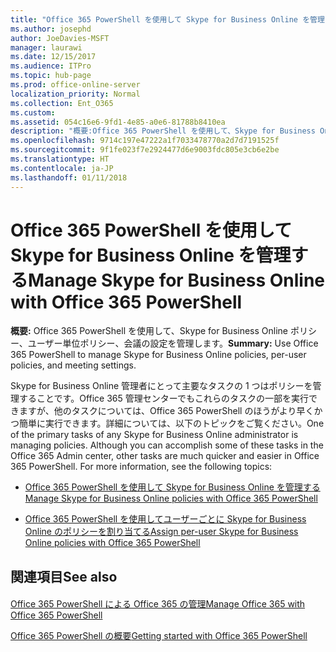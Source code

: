 ```yaml
---
title: "Office 365 PowerShell を使用して Skype for Business Online を管理する"
ms.author: josephd
author: JoeDavies-MSFT
manager: laurawi
ms.date: 12/15/2017
ms.audience: ITPro
ms.topic: hub-page
ms.prod: office-online-server
localization_priority: Normal
ms.collection: Ent_O365
ms.custom: 
ms.assetid: 054c16e6-9fd1-4e85-a0e6-81788b8410ea
description: "概要:Office 365 PowerShell を使用して、Skype for Business Online ポリシー、ユーザー単位ポリシー、会議の設定を管理します。"
ms.openlocfilehash: 9714c197e47222a1f7033478770a2d7d7191525f
ms.sourcegitcommit: 9f1fe023f7e2924477d6e9003fdc805e3cb6e2be
ms.translationtype: HT
ms.contentlocale: ja-JP
ms.lasthandoff: 01/11/2018
---
```

# <a name="manage-skype-for-business-online-with-office-365-powershell"></a><span data-ttu-id="d1ed7-103">Office 365 PowerShell を使用して Skype for Business Online を管理する</span><span class="sxs-lookup"><span data-stu-id="d1ed7-103">Manage Skype for Business Online with Office 365 PowerShell</span></span>

 <span data-ttu-id="d1ed7-104">**概要:** Office 365 PowerShell を使用して、Skype for Business Online ポリシー、ユーザー単位ポリシー、会議の設定を管理します。</span><span class="sxs-lookup"><span data-stu-id="d1ed7-104">**Summary:** Use Office 365 PowerShell to manage Skype for Business Online policies, per-user policies, and meeting settings.</span></span>
  
<span data-ttu-id="d1ed7-p101">Skype for Business Online 管理者にとって主要なタスクの 1 つはポリシーを管理することです。Office 365 管理センターでもこれらのタスクの一部を実行できますが、他のタスクについては、Office 365 PowerShell のほうがより早くかつ簡単に実行できます。詳細については、以下のトピックをご覧ください。</span><span class="sxs-lookup"><span data-stu-id="d1ed7-p101">One of the primary tasks of any Skype for Business Online administrator is managing policies. Although you can accomplish some of these tasks in the Office 365 Admin center, other tasks are much quicker and easier in Office 365 PowerShell. For more information, see the following topics:</span></span>
  
- [<span data-ttu-id="d1ed7-108">Office 365 PowerShell を使用して Skype for Business Online を管理する</span><span class="sxs-lookup"><span data-stu-id="d1ed7-108">Manage Skype for Business Online policies with Office 365 PowerShell</span></span>](manage-skype-for-business-online-policies-with-office-365-powershell.md)
    
- [<span data-ttu-id="d1ed7-109">Office 365 PowerShell を使用してユーザーごとに Skype for Business Online のポリシーを割り当てる</span><span class="sxs-lookup"><span data-stu-id="d1ed7-109">Assign per-user Skype for Business Online policies with Office 365 PowerShell</span></span>](assign-per-user-skype-for-business-online-policies-with-office-365-powershell.md)
    
## <a name="see-also"></a><span data-ttu-id="d1ed7-110">関連項目</span><span class="sxs-lookup"><span data-stu-id="d1ed7-110">See also</span></span>

#### 

[<span data-ttu-id="d1ed7-111">Office 365 PowerShell による Office 365 の管理</span><span class="sxs-lookup"><span data-stu-id="d1ed7-111">Manage Office 365 with Office 365 PowerShell</span></span>](manage-office-365-with-office-365-powershell.md)
  
[<span data-ttu-id="d1ed7-112">Office 365 PowerShell の概要</span><span class="sxs-lookup"><span data-stu-id="d1ed7-112">Getting started with Office 365 PowerShell</span></span>](getting-started-with-office-365-powershell.md)

